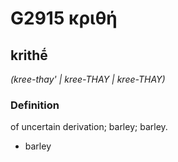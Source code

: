 # G2915 κριθή

## krithḗ

_(kree-thay' | kree-THAY | kree-THAY)_

### Definition

of uncertain derivation; barley; barley.

- barley

